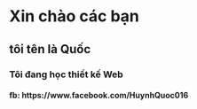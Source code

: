<doctype html>
  <html>
  <head>
	  <title>Xem ví dụ</title>
	  <meta charset="utf-8">
</head>
<body>
	<h1> Xin chào các bạn</h1>
	<h2> tôi tên là Quốc </h2>
	<h3> Tôi đang học thiết kế Web</h3>
	<h4> fb: https://www.facebook.com/HuynhQuoc016 </h4>
</body>
</html>
